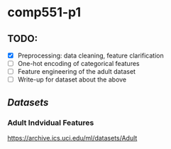 # comp551-p1

## TODO:
- [x] Preprocessing: data cleaning, feature clarification
- [ ] One-hot encoding of categorical features
- [ ] Feature engineering of the adult dataset
- [ ] Write-up for dataset about the above

## *Datasets*
### Adult Indvidual Features
https://archive.ics.uci.edu/ml/datasets/Adult
